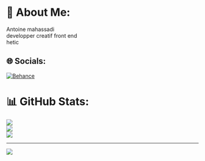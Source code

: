 # 💫 About Me:
Antoine mahassadi<br>developper creatif front end<br>hetic


## 🌐 Socials:
[![Behance](https://img.shields.io/badge/Behance-1769ff?logo=behance&logoColor=white)](https://behance.net/https://www.behance.net/antoinemahassa) 
# 📊 GitHub Stats:
![](https://github-readme-stats.vercel.app/api?username=damnthonyy&theme=dark&hide_border=false&include_all_commits=false&count_private=false)<br/>
![](https://github-readme-streak-stats.herokuapp.com/?user=damnthonyy&theme=dark&hide_border=false)<br/>
![](https://github-readme-stats.vercel.app/api/top-langs/?username=damnthonyy&theme=dark&hide_border=false&include_all_commits=false&count_private=false&layout=compact)

---
[![](https://visitcount.itsvg.in/api?id=damnthonyy&icon=0&color=0)](https://visitcount.itsvg.in)

<!-- Proudly created with GPRM ( https://gprm.itsvg.in ) -->
